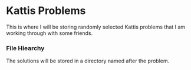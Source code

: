 # Kattis Problems
This is where I will be storing randomly selected Kattis problems that I am working through with some friends.

### File Hiearchy
The solutions will be stored in a directory named after the problem.
